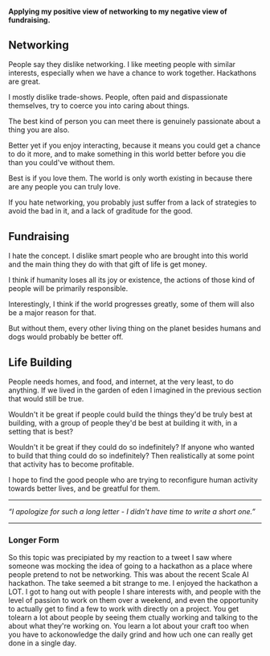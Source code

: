 #### Applying my positive view of networking to my negative view of fundraising.

## Networking

People say they dislike networking. I like meeting people with similar interests, especially when we have a chance to work together. Hackathons are great.

I mostly dislike trade-shows. People, often paid and dispassionate themselves, try to coerce you into caring about things. 

The best kind of person you can meet there is genuinely passionate about a thing you are also.

Better yet if you enjoy interacting, because it means you could get a chance to do it more, and to make something in this world better before you die than you could've without them.

Best is if you love them. The world is only worth existing in because there are any people you can truly love.

If you hate networking, you probably just suffer from a lack of strategies to avoid the bad in it, and a lack of graditude for the good.

## Fundraising

I hate the concept. I dislike smart people who are brought into this world and the main thing they do with that gift of life is get money.

I think if humanity loses all its joy or existence, the actions of those kind of people will be primarily responsible.

Interestingly, I think if the world progresses greatly, some of them will also be a major reason for that.

But without them, every other living thing on the planet besides humans and dogs would probably be better off.

## Life Building

People needs homes, and food, and internet, at the very least, to do anything. If we lived in the garden of eden I imagined in the previous section that would still be true.

Wouldn't it be great if people could build the things they'd be truly best at building, with a group of people they'd be best at building it with, in a setting that is best?

Wouldn't it be great if they could do so indefinitely? If anyone who wanted to build that thing could do so indefinitely? Then realistically at some point that activity has to become profitable.

I hope to find the good people who are trying to reconfigure human activity towards better lives, and be greatful for them.

-------

*“I apologize for such a long letter - I didn't have time to write a short one.”*


--------
### Longer Form

So this topic was precipiated by my reaction to a tweet I saw where someone was mocking the idea of going to a hackathon as a place where people pretend to not be networking. This was about the recent Scale AI hackathon. The take seemed a bit strange to me. I enjoyed the hackathon a LOT. I got to hang out with people I share interests with, and people with the level of passion to work on them over a weekend, and even the opportunity to actually get to find a few to work with directly on a project. You get tolearn a lot about people by seeing them ctually working and talking to the about what they're working on. You learn a lot about your craft too when you have to ackonowledge the daily grind and how uch one can really get done in a  single day.
